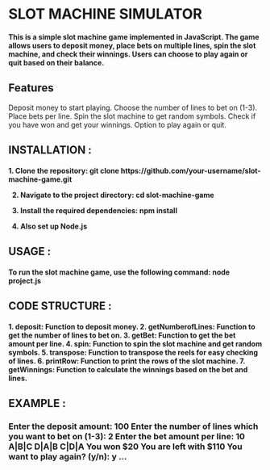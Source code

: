 <h1>SLOT MACHINE SIMULATOR</h1>
                                                                           
<h4>This is a simple slot machine game implemented in JavaScript. The game allows users to deposit money, place bets on multiple lines, spin the slot machine, and check their winnings. Users can choose to play again or quit based on their balance.</h4>

<h2>Features</h2>
Deposit money to start playing.
Choose the number of lines to bet on (1-3).
Place bets per line.
Spin the slot machine to get random symbols.
Check if you have won and get your winnings.
Option to play again or quit.

<h2>INSTALLATION : </h2>
<h4>
1. Clone the repository:  git clone https://github.com/your-username/slot-machine-game.git

2. Navigate to the project directory:  cd slot-machine-game

3. Install the required dependencies: npm install

4. Also set up Node.js
</h4>

<h2>
  USAGE : 
</h2>
<h4>
  To run the slot machine game, use the following command:  node project.js

</h4>

<h2>CODE STRUCTURE : 
</h2>
<h4>
1. deposit: Function to deposit money.
2. getNumberofLines: Function to get the number of lines to bet on.
3. getBet: Function to get the bet amount per line.
4. spin: Function to spin the slot machine and get random symbols.
5. transpose: Function to transpose the reels for easy checking of lines.
6. printRow: Function to print the rows of the slot machine.
7. getWinnings: Function to calculate the winnings based on the bet and lines.
</h4>

<h2>
  EXAMPLE : 

</h2>

<h3>
Enter the deposit amount: 100
Enter the number of lines which you want to bet on (1-3): 2
Enter the bet amount per line: 10
A|B|C
D|A|B
C|D|A
You won $20
You are left with $110
You want to play again? (y/n): y
...
</h3>



